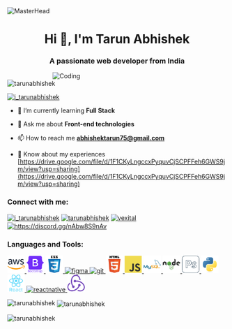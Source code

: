 <img src="https://i.sstatic.net/lxj2w.gif" alt="MasterHead" height="350" width="100%">
<h1 align="center">Hi 👋, I'm Tarun Abhishek</h1>
<h3 align="center">A passionate web developer from India</h3>
<img align="right" alt="Coding" width="400" src="https://i.giphy.com/bGgsc5mWoryfgKBx1u.webp">

<p align="left"> <img src="https://komarev.com/ghpvc/?username=tarunabhishek&label=Profile%20views&color=0e75b6&style=flat" alt="tarunabhishek" /> </p>

<p align="left"> <a href="https://twitter.com/i_tarunabhishek" target="blank"><img src="https://img.shields.io/twitter/follow/i_tarunabhishek?logo=twitter&style=for-the-badge" alt="i_tarunabhishek" /></a> </p>

- 🌱 I’m currently learning **Full Stack**

- 💬 Ask me about **Front-end technologies**

- 📫 How to reach me **abhishektarun75@gmail.com**

- 📄 Know about my experiences [https://drive.google.com/file/d/1F1CKyLngccxPyquvCjSCPFFeh6GWS9jm/view?usp=sharing](https://drive.google.com/file/d/1F1CKyLngccxPyquvCjSCPFFeh6GWS9jm/view?usp=sharing)

<h3 align="left">Connect with me:</h3>
<p align="left">
<a href="https://twitter.com/i_tarunabhishek" target="blank"><img align="center" src="https://raw.githubusercontent.com/rahuldkjain/github-profile-readme-generator/master/src/images/icons/Social/twitter.svg" alt="i_tarunabhishek" height="30" width="40" /></a>
<a href="https://linkedin.com/in/tarunabhishek" target="blank"><img align="center" src="https://raw.githubusercontent.com/rahuldkjain/github-profile-readme-generator/master/src/images/icons/Social/linked-in-alt.svg" alt="tarunabhishek" height="30" width="40" /></a>
<a href="https://www.youtube.com/c/vexital" target="blank"><img align="center" src="https://raw.githubusercontent.com/rahuldkjain/github-profile-readme-generator/master/src/images/icons/Social/youtube.svg" alt="vexital" height="30" width="40" /></a>
<a href="https://discord.gg/https://discord.gg/nAbw8S9nAv" target="blank"><img align="center" src="https://raw.githubusercontent.com/rahuldkjain/github-profile-readme-generator/master/src/images/icons/Social/discord.svg" alt="https://discord.gg/nAbw8S9nAv" height="30" width="40" /></a>
</p>

<h3 align="left">Languages and Tools:</h3>
<p align="left"> <a href="https://aws.amazon.com" target="_blank" rel="noreferrer"> <img src="https://raw.githubusercontent.com/devicons/devicon/master/icons/amazonwebservices/amazonwebservices-original-wordmark.svg" alt="aws" width="40" height="40"/> </a> <a href="https://getbootstrap.com" target="_blank" rel="noreferrer"> <img src="https://raw.githubusercontent.com/devicons/devicon/master/icons/bootstrap/bootstrap-plain-wordmark.svg" alt="bootstrap" width="40" height="40"/> </a> <a href="https://www.w3schools.com/css/" target="_blank" rel="noreferrer"> <img src="https://raw.githubusercontent.com/devicons/devicon/master/icons/css3/css3-original-wordmark.svg" alt="css3" width="40" height="40"/> </a> <a href="https://www.figma.com/" target="_blank" rel="noreferrer"> <img src="https://www.vectorlogo.zone/logos/figma/figma-icon.svg" alt="figma" width="40" height="40"/> </a> <a href="https://git-scm.com/" target="_blank" rel="noreferrer"> <img src="https://www.vectorlogo.zone/logos/git-scm/git-scm-icon.svg" alt="git" width="40" height="40"/> </a> <a href="https://www.w3.org/html/" target="_blank" rel="noreferrer"> <img src="https://raw.githubusercontent.com/devicons/devicon/master/icons/html5/html5-original-wordmark.svg" alt="html5" width="40" height="40"/> </a> <a href="https://developer.mozilla.org/en-US/docs/Web/JavaScript" target="_blank" rel="noreferrer"> <img src="https://raw.githubusercontent.com/devicons/devicon/master/icons/javascript/javascript-original.svg" alt="javascript" width="40" height="40"/> </a> <a href="https://www.mysql.com/" target="_blank" rel="noreferrer"> <img src="https://raw.githubusercontent.com/devicons/devicon/master/icons/mysql/mysql-original-wordmark.svg" alt="mysql" width="40" height="40"/> </a> <a href="https://nodejs.org" target="_blank" rel="noreferrer"> <img src="https://raw.githubusercontent.com/devicons/devicon/master/icons/nodejs/nodejs-original-wordmark.svg" alt="nodejs" width="40" height="40"/> </a> <a href="https://www.photoshop.com/en" target="_blank" rel="noreferrer"> <img src="https://raw.githubusercontent.com/devicons/devicon/master/icons/photoshop/photoshop-line.svg" alt="photoshop" width="40" height="40"/> </a> <a href="https://www.python.org" target="_blank" rel="noreferrer"> <img src="https://raw.githubusercontent.com/devicons/devicon/master/icons/python/python-original.svg" alt="python" width="40" height="40"/> </a> <a href="https://reactjs.org/" target="_blank" rel="noreferrer"> <img src="https://raw.githubusercontent.com/devicons/devicon/master/icons/react/react-original-wordmark.svg" alt="react" width="40" height="40"/> </a> <a href="https://reactnative.dev/" target="_blank" rel="noreferrer"> <img src="https://reactnative.dev/img/header_logo.svg" alt="reactnative" width="40" height="40"/> </a> <a href="https://redux.js.org" target="_blank" rel="noreferrer"> <img src="https://raw.githubusercontent.com/devicons/devicon/master/icons/redux/redux-original.svg" alt="redux" width="40" height="40"/> </a> </p>

<p><img align="left" src="https://github-readme-stats.vercel.app/api/top-langs?username=tarunabhishek&show_icons=true&locale=en&layout=compact" alt="tarunabhishek" /></p>

<p>&nbsp;<img align="center" src="https://github-readme-stats.vercel.app/api?username=tarunabhishek&show_icons=true&locale=en" alt="tarunabhishek" /></p>

<p><img align="center" src="https://github-readme-streak-stats.herokuapp.com/?user=tarunabhishek&" alt="tarunabhishek" /></p>

